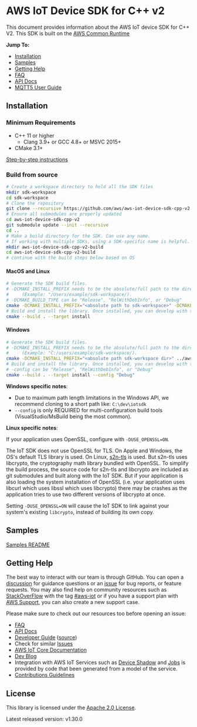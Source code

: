 # AWS IoT Device SDK for C++ v2

This document provides information about the AWS IoT device SDK for C++ V2. This SDK is built on the [AWS Common Runtime](https://docs.aws.amazon.com/sdkref/latest/guide/common-runtime.html)

__Jump To:__

* [Installation](#installation)
* [Samples](./samples)
* [Getting Help](#getting-help)
* [FAQ](./documents/FAQ.md)
* [API Docs](https://aws.github.io/aws-iot-device-sdk-cpp-v2/)
* [MQTT5 User Guide](./documents/MQTT5_Userguide.md)


## Installation

### Minimum Requirements
* C++ 11 or higher
    * Clang 3.9+ or GCC 4.8+ or MSVC 2015+
* CMake 3.1+

[Step-by-step instructions](./documents/PREREQUISITES.md)


### Build from source

``` sh
# Create a workspace directory to hold all the SDK files
mkdir sdk-workspace
cd sdk-workspace
# Clone the repository
git clone --recursive https://github.com/aws/aws-iot-device-sdk-cpp-v2.git
# Ensure all submodules are properly updated
cd aws-iot-device-sdk-cpp-v2
git submodule update --init --recursive
cd ..
# Make a build directory for the SDK. Can use any name.
# If working with multiple SDKs, using a SDK-specific name is helpful.
mkdir aws-iot-device-sdk-cpp-v2-build
cd aws-iot-device-sdk-cpp-v2-build
# continue with the build steps below based on OS
```

#### MacOS and Linux
```sh
# Generate the SDK build files.
# -DCMAKE_INSTALL_PREFIX needs to be the absolute/full path to the directory.
#     (Example: "/Users/example/sdk-workspace/).
# -DCMAKE_BUILD_TYPE can be "Release", "RelWithDebInfo", or "Debug"
cmake -DCMAKE_INSTALL_PREFIX="<absolute path to sdk-workspace>" -DCMAKE_BUILD_TYPE="Debug" ../aws-iot-device-sdk-cpp-v2
# Build and install the library. Once installed, you can develop with the SDK and run the samples
cmake --build . --target install
```

#### Windows
``` sh
# Generate the SDK build files.
# -DCMAKE_INSTALL_PREFIX needs to be the absolute/full path to the directory.
#     (Example: "C:/users/example/sdk-workspace/).
cmake -DCMAKE_INSTALL_PREFIX="<absolute path sdk-workspace dir>" ../aws-iot-device-sdk-cpp-v2
# Build and install the library. Once installed, you can develop with the SDK and run the samples
# -config can be "Release", "RelWithDebInfo", or "Debug"
cmake --build . --target install --config "Debug"
```

**Windows specific notes**:
* Due to maximum path length limitations in the Windows API, we recommend cloning to a short path like: `C:\dev\iotsdk`
* `--config` is only REQUIRED for multi-configuration build tools (VisualStudio/MsBuild being the most common).

**Linux specific notes**:

If your application uses OpenSSL, configure with `-DUSE_OPENSSL=ON`.

The IoT SDK does not use OpenSSL for TLS.
On Apple and Windows, the OS's default TLS library is used.
On Linux, [s2n-tls](https://github.com/aws/s2n-tls) is used.
But s2n-tls uses libcrypto, the cryptography math library bundled with OpenSSL.
To simplify the build process, the source code for s2n-tls and libcrypto are
included as git submodules and built along with the IoT SDK.
But if your application is also loading the system installation of OpenSSL
(i.e. your application uses libcurl which uses libssl which uses libcrypto)
there may be crashes as the application tries to use two different versions of libcrypto at once.

Setting `-DUSE_OPENSSL=ON` will cause the IoT SDK to link against your system's
existing `libcrypto`, instead of building its own copy.

## Samples

[Samples README](./samples)

## Getting Help

The best way to interact with our team is through GitHub. You can open a [discussion](https://github.com/aws/aws-iot-device-sdk-cpp-v2/discussions) for guidance questions or an [issue](https://github.com/aws/aws-iot-device-sdk-cpp-v2/issues/new/choose) for bug reports, or feature requests. You may also find help on community resources such as [StackOverFlow](https://stackoverflow.com/questions/tagged/aws-iot) with the tag [#aws-iot](https://stackoverflow.com/questions/tagged/aws-iot) or if you have a support plan with [AWS Support](https://aws.amazon.com/premiumsupport/), you can also create a new support case.

Please make sure to check out our resources too before opening an issue:

* [FAQ](./documents/FAQ.md)
* [API Docs](https://aws.github.io/aws-iot-device-sdk-cpp-v2/)
* [Developer Guide](https://docs.aws.amazon.com/iot/latest/developerguide/what-is-aws-iot.html) ([source](https://github.com/awsdocs/aws-iot-docs))
* Check for similar [Issues](https://github.com/aws/aws-iot-device-sdk-cpp-v2/issues)
* [AWS IoT Core Documentation](https://docs.aws.amazon.com/iot/)
* [Dev Blog](https://aws.amazon.com/blogs/?awsf.blog-master-iot=category-internet-of-things%23amazon-freertos%7Ccategory-internet-of-things%23aws-greengrass%7Ccategory-internet-of-things%23aws-iot-analytics%7Ccategory-internet-of-things%23aws-iot-button%7Ccategory-internet-of-things%23aws-iot-device-defender%7Ccategory-internet-of-things%23aws-iot-device-management%7Ccategory-internet-of-things%23aws-iot-platform)
* Integration with AWS IoT Services such as
[Device Shadow](https://docs.aws.amazon.com/iot/latest/developerguide/iot-device-shadows.html)
and [Jobs](https://docs.aws.amazon.com/iot/latest/developerguide/iot-jobs.html)
is provided by code that been generated from a model of the service.
* [Contributions Guidelines](./documents/CONTRIBUTING.md)

## License

This library is licensed under the [Apache 2.0 License](./documents/LICENSE).

Latest released version: v1.30.0

